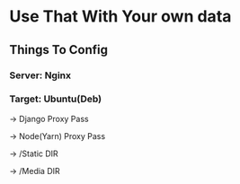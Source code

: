 # Use That With Your own data

## Things To Config

### Server: Nginx

### Target: Ubuntu(Deb)

-> Django Proxy Pass

-> Node(Yarn) Proxy Pass

-> /Static DIR

-> /Media DIR
